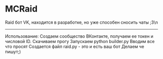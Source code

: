 # MCRaid
Raid бот VK, находится в разработке, но уже способен сносить чаты ;3\n
*************************************************************************************************************************************
Использование:
Создаем сообщество ВКонтакте, получаем ее токен и числовой ID.
Скачиваем прогу
Запускаем 
python builder.py
Вводим все что просят
Создается файл raid.py - это и есть ваш бот
Делаем че пишут;)

